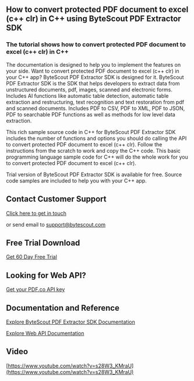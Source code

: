 ## How to convert protected PDF document to excel (c++ clr) in C++ using ByteScout PDF Extractor SDK

### The tutorial shows how to convert protected PDF document to excel (c++ clr) in C++

The documentation is designed to help you to implement the features on your side. Want to convert protected PDF document to excel (c++ clr) in your C++ app? ByteScout PDF Extractor SDK is designed for it. ByteScout PDF Extractor SDK is the SDK that helps developers to extract data from unstructured documents, pdf, images, scanned and electronic forms. Includes AI functions like automatic table detection, automatic table extraction and restructuring, text recognition and text restoration from pdf and scanned documents. Includes PDF to CSV, PDF to XML, PDF to JSON, PDF to searchable PDF functions as well as methods for low level data extraction.

This rich sample source code in C++ for ByteScout PDF Extractor SDK includes the number of functions and options you should do calling the API to convert protected PDF document to excel (c++ clr). Follow the instructions from the scratch to work and copy the C++ code. This basic programming language sample code for C++ will do the whole work for you to convert protected PDF document to excel (c++ clr).

Trial version of ByteScout PDF Extractor SDK is available for free. Source code samples are included to help you with your C++ app.

## Contact Customer Support

[Click here to get in touch](https://bytescout.zendesk.com/hc/en-us/requests/new?subject=ByteScout%20PDF%20Extractor%20SDK%20Question)

or send email to [support@bytescout.com](mailto:support@bytescout.com?subject=ByteScout%20PDF%20Extractor%20SDK%20Question) 

## Free Trial Download

[Get 60 Day Free Trial](https://bytescout.com/download/web-installer?utm_source=github-readme)

## Looking for Web API? 

[Get your PDF.co API key](https://pdf.co/documentation/api?utm_source=github-readme)

## Documentation and Reference

[Explore ByteScout PDF Extractor SDK Documentation](https://bytescout.com/documentation/index.html?utm_source=github-readme)

[Explore Web API Documentation](https://pdf.co/documentation/api?utm_source=github-readme)

## Video

[https://www.youtube.com/watch?v=s28W3_KMraU](https://www.youtube.com/watch?v=s28W3_KMraU)